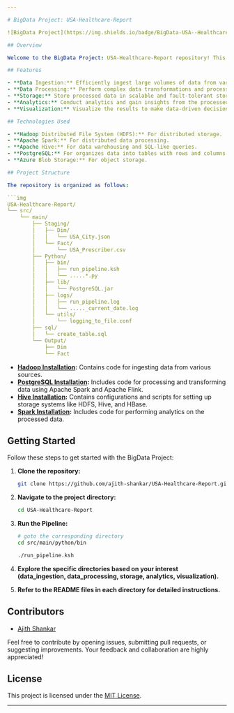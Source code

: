 ```yaml
---

# BigData Project: USA-Healthcare-Report

![BigData Project](https://img.shields.io/badge/BigData-USA--Healthcare--Report-blue)

## Overview

Welcome to the BigData Project: USA-Healthcare-Report repository! This project is a comprehensive solution for handling large-scale data processing using various Big Data technologies. Whether you're a data engineer, data scientist, or anyone interested in working with big data, this repository provides a versatile platform for end-to-end data processing.

## Features

- **Data Ingestion:** Efficiently ingest large volumes of data from various sources.
- **Data Processing:** Perform complex data transformations and processing tasks.
- **Storage:** Store processed data in scalable and fault-tolerant storage systems.
- **Analytics:** Conduct analytics and gain insights from the processed data.
- **Visualization:** Visualize the results to make data-driven decisions.

## Technologies Used

- **Hadoop Distributed File System (HDFS):** For distributed storage.
- **Apache Spark:** For distributed data processing.
- **Apache Hive:** For data warehousing and SQL-like queries.
- **PostgreSQL:** For organizes data into tables with rows and columns.
- **Azure Blob Storage:** For object storage.

## Project Structure

The repository is organized as follows:

```img
USA-Healthcare-Report/
└── src/
    └── main/
        ├── Staging/
        │   ├── Dim/
        │   │   └── USA_City.json
        │   └── Fact/
        │       └── USA_Prescriber.csv
        ├── Python/
        │   ├── bin/
        │   │   ├── run_pipeline.ksh
        │   │   └── .....*.py 
        │   ├── lib/
        │   │   └── PostgreSQL.jar
        │   ├── logs/
        │   │   ├── run_pipeline.log
        │   │   └── ....._current_date.log
        │   └── utils/
        │       └── logging_to_file.conf
        ├── sql/
        │   └── create_table.sql
        └── Output/
            ├── Dim
            └── Fact
```

- **[Hadoop Installation](./Hadoop_Setup.md):** Contains code for ingesting data from various sources.
- **[PostgreSQL Installation](./PostgreSQL_Setup.md):** Includes code for processing and transforming data using Apache Spark and Apache Flink.
- **[Hive Installation](./Hive_Setup.md):** Contains configurations and scripts for setting up storage systems like HDFS, Hive, and HBase.
- **[Spark Installation](./Spark_Setup.md):** Includes code for performing analytics on the processed data.

## Getting Started

Follow these steps to get started with the BigData Project:

1. **Clone the repository:**
   ```bash
   git clone https://github.com/ajith-shankar/USA-Healthcare-Report.git
   ```
2. **Navigate to the project directory:**
   ```bash
   cd USA-Healthcare-Report
   ```
   
3. **Run the Pipeline:**
   ```bash
   # goto the corresponding directory
   cd src/main/python/bin
   ```
   ```bash
   ./run_pipeline.ksh
   ```   
3. **Explore the specific directories based on your interest (data_ingestion, data_processing, storage, analytics, visualization).**
4. **Refer to the README files in each directory for detailed instructions.**

## Contributors

- [Ajith Shankar](https://github.com/ajith-shankar)

Feel free to contribute by opening issues, submitting pull requests, or suggesting improvements. Your feedback and collaboration are highly appreciated!

## License

This project is licensed under the [MIT License](LICENSE).

---
```



